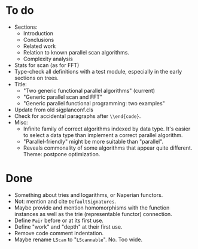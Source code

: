 # To do

*   Sections:
    *   Introduction
    *   Conclusions
    *   Related work
    *   Relation to known parallel scan algorithms.
    *   Complexity analysis
*   Stats for scan (as for FFT)
*   Type-check all definitions with a test module, especially in the early sections on trees.
*   Title:
    *   "Two generic functional parallel algorithms" (current)
    *   "Generic parallel scan and FFT"
    *   "Generic parallel functional programming: two examples"
*   Update from old sigplanconf.cls
*   Check for accidental paragraphs after `\\end{code}`.
*   Misc:
    *   Infinite family of correct algorithms indexed by data type.
        It's easier to select a data type than implement a correct parallel algorithm.
    *   "Parallel-friendly" might be more suitable than "parallel".
    *   Reveals commonality of some algorithms that appear quite different.
        Theme: postpone optimization.

# Done

*   Something about tries and logarithms, or Naperian functors.
*   Not: mention and cite `DefaultSignatures`.
*   Maybe provide and mention homomorphisms with the function instances as well as the trie (representable functor) connection.
*   Define `Pair` before or at its first use.
*   Define "work" and "depth" at their first use.
*   Remove code comment indentation.
*   Maybe rename `LScan` to "`LScannable`".
    No. Too wide.
